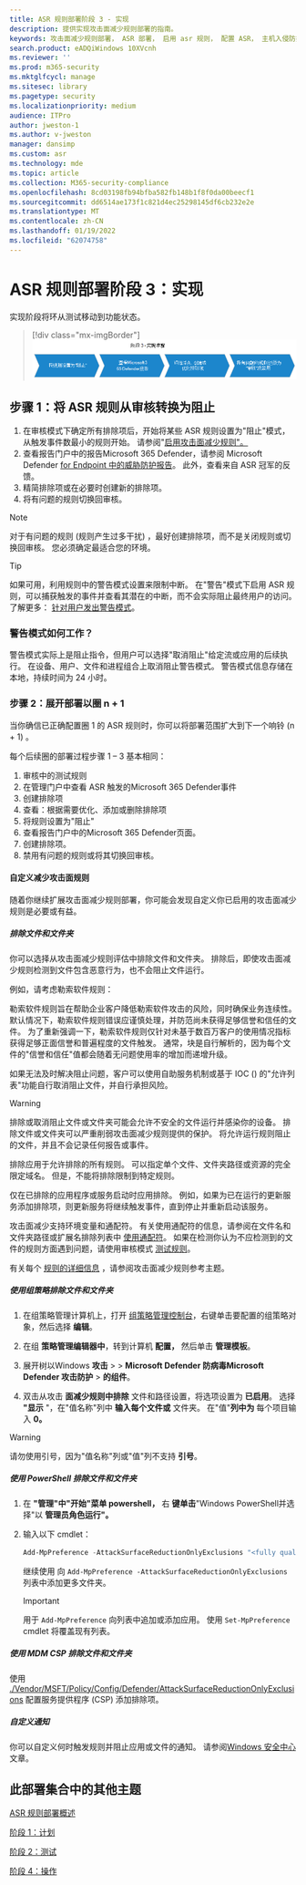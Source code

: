 ```yaml
---
title: ASR 规则部署阶段 3 - 实现
description: 提供实现攻击面减少规则部署的指南。
keywords: 攻击面减少规则部署， ASR 部署， 启用 asr 规则， 配置 ASR， 主机入侵防护系统， 保护规则， 反攻击规则， 反攻击， 攻击规则， 感染防护规则， Microsoft Defender for Endpoint， 配置 ASR 规则
search.product: eADQiWindows 10XVcnh
ms.reviewer: ''
ms.prod: m365-security
ms.mktglfcycl: manage
ms.sitesec: library
ms.pagetype: security
ms.localizationpriority: medium
audience: ITPro
author: jweston-1
ms.author: v-jweston
manager: dansimp
ms.custom: asr
ms.technology: mde
ms.topic: article
ms.collection: M365-security-compliance
ms.openlocfilehash: 8cd03198fb94bfba582fb148b1f8f0da00beecf1
ms.sourcegitcommit: dd6514ae173f1c821d4ec25298145df6cb232e2e
ms.translationtype: MT
ms.contentlocale: zh-CN
ms.lasthandoff: 01/19/2022
ms.locfileid: "62074758"
---
```

# <a name="asr-rules-deployment-phase-3-implement"></a>ASR 规则部署阶段 3：实现

实现阶段将环从测试移动到功能状态。

> [!div class="mx-imgBorder"]
> ![ASR 规则实现步骤](images/asr-rules-implementation-steps.png)

## <a name="step-1-transition-asr-rules-from-audit-to-block"></a>步骤 1：将 ASR 规则从审核转换为阻止

1. 在审核模式下确定所有排除项后，开始将某些 ASR 规则设置为"阻止"模式，从触发事件数最小的规则开始。 请参阅"[启用攻击面减少规则"。](enable-attack-surface-reduction.md)
2. 查看报告门户中的报告Microsoft 365 Defender，请参阅 Microsoft Defender [for Endpoint 中的威胁防护报告](threat-protection-reports.md)。 此外，查看来自 ASR 冠军的反馈。
3. 精简排除项或在必要时创建新的排除项。
4. 将有问题的规则切换回审核。

  >[!Note]
  >对于有问题的规则 (规则产生过多干扰) ，最好创建排除项，而不是关闭规则或切换回审核。 您必须确定最适合您的环境。

  >[!Tip]
  >如果可用，利用规则中的警告模式设置来限制中断。 在"警告"模式下启用 ASR 规则，可以捕获触发的事件并查看其潜在的中断，而不会实际阻止最终用户的访问。 了解更多： [针对用户发出警告模式](attack-surface-reduction.md#warn-mode-for-users)。

### <a name="how-does-warn-mode-work"></a>警告模式如何工作？

警告模式实际上是阻止指令，但用户可以选择"取消阻止"给定流或应用的后续执行。 在设备、用户、文件和进程组合上取消阻止警告模式。 警告模式信息存储在本地，持续时间为 24 小时。

### <a name="step-2-expand-deployment-to-ring-n--1"></a>步骤 2：展开部署以圈 n + 1

当你确信已正确配置圈 1 的 ASR 规则时，你可以将部署范围扩大到下一个响铃 (n + 1) 。

每个后续圈的部署过程步骤 1 – 3 基本相同：

1. 审核中的测试规则
2. 在管理门户中查看 ASR 触发的Microsoft 365 Defender事件
3. 创建排除项
4. 查看：根据需要优化、添加或删除排除项
5. 将规则设置为"阻止"
6. 查看报告门户中的Microsoft 365 Defender页面。
7. 创建排除项。
8. 禁用有问题的规则或将其切换回审核。

#### <a name="customize-attack-surface-reduction-rules"></a>自定义减少攻击面规则

随着你继续扩展攻击面减少规则部署，你可能会发现自定义你已启用的攻击面减少规则是必要或有益。

##### <a name="exclude-files-and-folders"></a>排除文件和文件夹

你可以选择从攻击面减少规则评估中排除文件和文件夹。 排除后，即使攻击面减少规则检测到文件包含恶意行为，也不会阻止文件运行。

例如，请考虑勒索软件规则：

勒索软件规则旨在帮助企业客户降低勒索软件攻击的风险，同时确保业务连续性。 默认情况下，勒索软件规则错误应谨慎处理，并防范尚未获得足够信誉和信任的文件。 为了重新强调一下，勒索软件规则仅针对未基于数百万客户的使用情况指标获得足够正面信誉和普遍程度的文件触发。 通常，块是自行解析的，因为每个文件的"信誉和信任"值都会随着无问题使用率的增加而递增升级。

如果无法及时解决阻止问题，客户可以使用自助服务机制或基于 IOC () 的"允许列表"功能自行取消阻止文件，并自行承担风险。

> [!WARNING]
> 排除或取消阻止文件或文件夹可能会允许不安全的文件运行并感染你的设备。 排除文件或文件夹可以严重削弱攻击面减少规则提供的保护。 将允许运行规则阻止的文件，并且不会记录任何报告或事件。

排除应用于允许排除的所有规则。 可以指定单个文件、文件夹路径或资源的完全限定域名。 但是，不能将排除限制到特定规则。

仅在已排除的应用程序或服务启动时应用排除。 例如，如果为已在运行的更新服务添加排除项，则更新服务将继续触发事件，直到停止并重新启动该服务。

攻击面减少支持环境变量和通配符。 有关使用通配符的信息，请参阅在文件名和文件夹路径或扩展名排除列表中 [使用通配符](configure-extension-file-exclusions-microsoft-defender-antivirus.md#use-wildcards-in-the-file-name-and-folder-path-or-extension-exclusion-lists)。
如果在检测你认为不应检测到的文件的规则方面遇到问题，请使用审核模式 [测试规则](evaluate-attack-surface-reduction.md)。

有关每个 [规则的详细信息](attack-surface-reduction-rules-reference.md) ，请参阅攻击面减少规则参考主题。

##### <a name="use-group-policy-to-exclude-files-and-folders"></a>使用组策略排除文件和文件夹

1. 在组策略管理计算机上，打开 [组策略管理控制台](https://technet.microsoft.com/library/cc731212.aspx)，右键单击要配置的组策略对象，然后选择 **编辑**。

2. 在组 **策略管理编辑器中**，转到计算机 **配置，** 然后单击 **管理模板**。

3. 展开树以Windows **攻击** \>  \> **Microsoft Defender 防病毒Microsoft Defender 攻击防护** \> **的组件**。

4. 双击从攻击 **面减少规则中排除** 文件和路径设置，将选项设置为 **已启用**。 选择 **"显示** "，在"值名称"列中 **输入每个文件或** 文件夹。 在"值"**列中为** 每个项目输入 **0。**

> [!WARNING]
> 请勿使用引号，因为"值名称"列或"值"列不支持 **引号**。

##### <a name="use-powershell-to-exclude-files-and-folders"></a>使用 PowerShell 排除文件和文件夹

1. 在 **"管理"中"开始"菜单 powershell，** 右 **键单击**"Windows PowerShell并选择"以 **管理员角色运行"。**

2. 输入以下 cmdlet：

    ```PowerShell
    Add-MpPreference -AttackSurfaceReductionOnlyExclusions "<fully qualified path or resource>"
    ```

    继续使用 向 `Add-MpPreference -AttackSurfaceReductionOnlyExclusions` 列表中添加更多文件夹。

    > [!IMPORTANT]
    > 用于 `Add-MpPreference` 向列表中追加或添加应用。 使用 `Set-MpPreference` cmdlet 将覆盖现有列表。

##### <a name="use-mdm-csps-to-exclude-files-and-folders"></a>使用 MDM CSP 排除文件和文件夹

使用 [./Vendor/MSFT/Policy/Config/Defender/AttackSurfaceReductionOnlyExclusions](/windows/client-management/mdm/policy-csp-defender#defender-attacksurfacereductiononlyexclusions) 配置服务提供程序 (CSP) 添加排除项。

##### <a name="customize-the-notification"></a>自定义通知

你可以自定义何时触发规则并阻止应用或文件的通知。 请参阅[Windows 安全中心](/windows/security/threat-protection/windows-defender-security-center/windows-defender-security-center#customize-notifications-from-the-windows-defender-security-center)文章。

## <a name="additional-topics-in-this-deployment-collection"></a>此部署集合中的其他主题

[ASR 规则部署概述](attack-surface-reduction-rules-deployment.md)

[阶段 1：计划](attack-surface-reduction-rules-deployment-phase-1.md)

[阶段 2：测试](attack-surface-reduction-rules-deployment-phase-2.md)

[阶段 4：操作](attack-surface-reduction-rules-deployment-phase-4.md)
